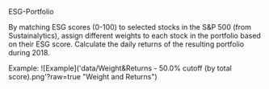 ESG-Portfolio

By matching ESG scores (0-100) to selected stocks in the S&P 500 (from Sustainalytics),
assign different weights to each stock in the portfolio based on their ESG score.
Calculate the daily returns of the resulting portfolio during 2018.

Example:
![Example]('data/Weight&Returns - 50.0% cutoff (by total score).png'?raw=true "Weight and Returns")